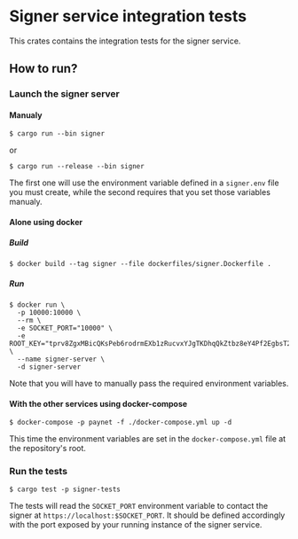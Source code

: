 # Signer service integration tests

This crates contains the integration tests for the signer service.

## How to run?

### Launch the signer server

#### Manualy

```shell
$ cargo run --bin signer
```
or
```shell
$ cargo run --release --bin signer
```

The first one will use the environment variable defined in a `signer.env` file you must create,
while the second requires that you set those variables manualy.

#### Alone using docker

##### Build

```shell
$ docker build --tag signer --file dockerfiles/signer.Dockerfile .
```

##### Run

```shell
$ docker run \
  -p 10000:10000 \
  --rm \
  -e SOCKET_PORT="10000" \
  -e ROOT_KEY="tprv8ZgxMBicQKsPeb6rodrmEXb1zRucvxYJgTKDhqQkZtbz8eY4Pf2EgbsT2swBXnnbDPQChQeFrFqHN72yFxzKfFAVsHdPeRWq2xqyUT2c4wH" \
  --name signer-server \
  -d signer-server
```

Note that you will have to manually pass the required environment variables.

#### With the other services using docker-compose

```shell
$ docker-compose -p paynet -f ./docker-compose.yml up -d
```

This time the environment variables are set in the `docker-compose.yml` file at the repository's root.

### Run the tests

```shell
$ cargo test -p signer-tests
```

The tests will read the `SOCKET_PORT` environment variable to contact the signer at `https://localhost:$SOCKET_PORT`.
It should be defined accordingly with the port exposed by your running instance of the signer service.
